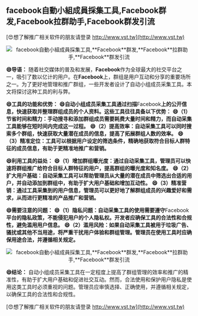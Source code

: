 ## **facebook自動小組成員採集工具,**Facebook**群发,**Facebook**拉群助手,**Facebook**群发引流**

[😍想了解推广相关软件的朋友请登录 http://www.vst.tw](http://www.vst.tw)

 <center><img src="https://vst.tw/MP4/tuiguang/png/5.png" alt="facebook自動小組成員採集工具,**Facebook**群发,**Facebook**拉群助手,**Facebook**群发引流"></center>

**😄导语：**
随着社交媒体的普及和发展，**Facebook**作为全球最大的社交平台之一，吸引了数以亿计的用户。在**Facebook**上，群组是用户互动和分享的重要场所之一。为了更好地管理和推广群组，一些开发者设计了自动小组成员采集工具。本文将探讨这种工具的利与弊。

**😄工具的功能和优势：**
**😄自动小组成员采集工具通过扫描**Facebook**上的公开信息，快速获取并整理群组成员的个人资料。这些工具往往具备以下优势：**
**😄（1）节省时间和精力：手动搜寻和添加群组成员需要耗费大量时间和精力，而自动采集工具能够在短时间内完成这一过程。**
**😄（2）提高效率：自动采集工具可以同时搜索多个群组，快速获取大量潜在成员的信息，提高了拓展群组人数的效率。**
**😄（3）精准定位：工具可以根据用户设定的筛选条件，精确地获取符合目标人群特征的成员信息，有助于更精准地推广和营销。**

**😄利用工具的益处：**
**😄（1）增加群组曝光度：通过自动采集工具，管理员可以快速将群组推广给符合目标人群特征的用户，提高群组的曝光度和知名度。**
**😄（2）扩大用户基础：自动采集工具可以帮助管理员从大量的潜在成员中筛选出合适的用户，并自动添加到群组中，有助于扩大用户基础和增加互动性。**
**😄（3）精准营销：通过工具采集到的用户信息，管理员可以更好地了解群组成员的兴趣爱好和需求，从而进行更精准的产品推广和营销。**

**😄需要注意的问题：**
**😄（1）隐私问题：自动采集工具的使用需要遵守**Facebook**平台的隐私政策，不能侵犯用户的个人隐私权。开发者应确保工具的合法性和合规性，避免滥用用户信息。**
**😄（2）滥用风险：如果自动采集工具被用于垃圾广告、骚扰或其他不当用途，将严重干扰用户体验和群组管理。管理员在使用工具时应确保用途合法，并遵循相关规定。**

 <center><img src="https://vst.tw/MP4/tuiguang/png/0.png" alt="facebook自動小組成員採集工具,**Facebook**群发,**Facebook**拉群助手,**Facebook**群发引流"></center>

**😄结论：**
自动小组成员采集工具在一定程度上提高了群组管理的效率和推广的精准性，有助于扩大用户基础和促进社交互动。然而，合法使用和保护用户隐私是使用这类工具时必须重视的问题。管理员应审慎选择、正确使用，并遵循相关规定，以确保工具的合法性和合规性。

[😍想了解推广相关软件的朋友请登录 http://www.vst.tw](http://www.vst.tw)



